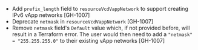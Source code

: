 * Add `prefix_length` field to `resourceVcdVappNetwork` to support creating IPv6 vApp networks [GH-1007]
* Deprecate `netmask` in `resourceVcdVappNetwork` [GH-1007]
* Remove `netmask` field's `Default` value which, if not provided before, will result in a Terraform error. The user would then need to add a `"netmask" = "255.255.255.0"` to their existing vApp networks [GH-1007] 
